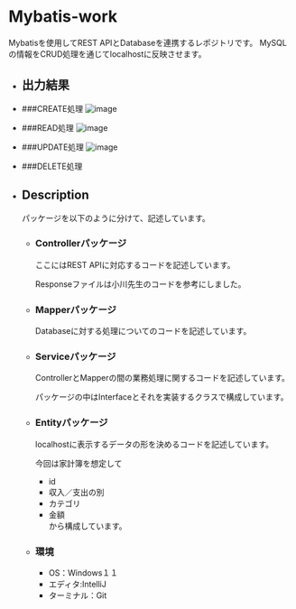 # Mybatis-work
Mybatisを使用してREST APIとDatabaseを連携するレポジトリです。
MySQLの情報をCRUD処理を通じてlocalhostに反映させます。


- ## 出力結果
- ###CREATE処理
![image](https://user-images.githubusercontent.com/107293004/193078664-d0e4a663-187e-4a80-9e21-c131acaff71a.png)

- ###READ処理
![image](https://user-images.githubusercontent.com/107293004/191079402-837da683-b408-4422-89bd-d28de0b2690c.png)

- ###UPDATE処理
![image](https://user-images.githubusercontent.com/107293004/193078218-99eafc1d-f8d3-4728-abc3-fe15e3260bd1.png)

- ###DELETE処理



- ## Description
  パッケージを以下のように分けて、記述しています。

  - ### Controllerパッケージ
    ここにはREST APIに対応するコードを記述しています。
    
    Responseファイルは小川先生のコードを参考にしました。
    
  - ### Mapperパッケージ
    Databaseに対する処理についてのコードを記述しています。

  - ### Serviceパッケージ
    ControllerとMapperの間の業務処理に関するコードを記述しています。  
    
    パッケージの中はInterfaceとそれを実装するクラスで構成しています。

  - ### Entityパッケージ
    localhostに表示するデータの形を決めるコードを記述しています。
    
    今回は家計簿を想定して
      - id
      - 収入／支出の別
      - カテゴリ
      - 金額     
     から構成しています。
     
   - ### 環境     
     - OS：Windows１１
     - エディタ:IntelliJ
     - ターミナル：Git
